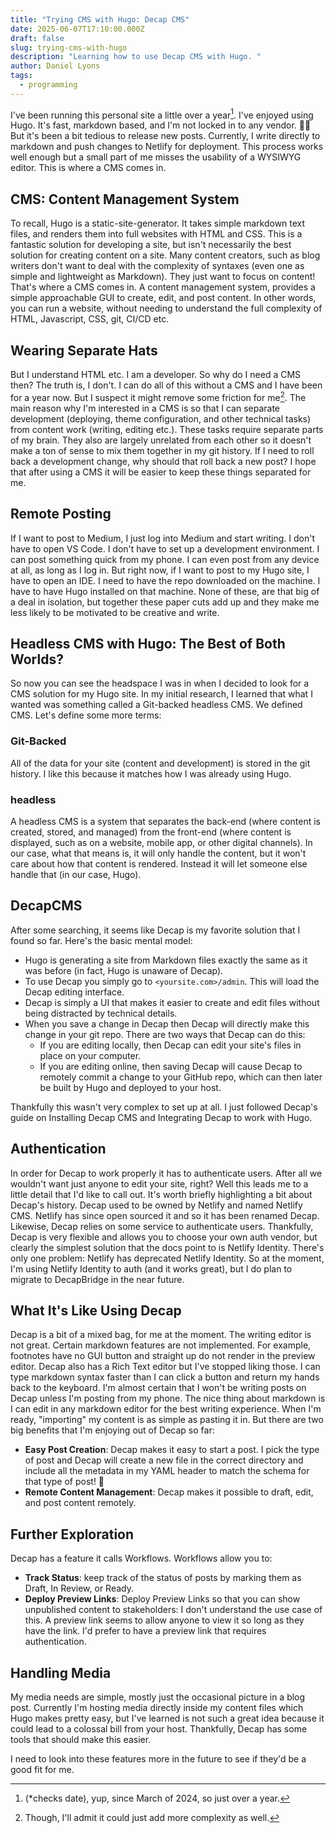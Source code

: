 ```yaml
---
title: "Trying CMS with Hugo: Decap CMS"
date: 2025-06-07T17:10:00.000Z
draft: false
slug: trying-cms-with-hugo
description: "Learning how to use Decap CMS with Hugo. "
author: Daniel Lyons
tags:
  - programming
---
```

I've been running this personal site a little over a year[^d]. I've enjoyed using Hugo. It's fast, markdown based, and I'm not locked in to any vendor. 👍🏼
But it's been a bit tedious to release new posts. Currently, I write directly to markdown and push changes to Netlify for deployment. This process works well enough but a small part of me misses the usability of a WYSIWYG editor. This is where a CMS comes in.

[^d]: (\*checks date), yup, since March of 2024, so just over a year.

## CMS: Content Management System

To recall, Hugo is a static-site-generator. It takes simple markdown text files, and renders them into full websites with HTML and CSS. This is a fantastic solution for developing a site, but isn't necessarily the best solution for creating content on a site. Many content creators, such as blog writers don't want to deal with the complexity of syntaxes (even one as simple and lightweight as Markdown). They just want to focus on content! That's where a CMS comes in.
A content management system, provides a simple approachable GUI to create, edit, and post content. In other words, you can run a website, without needing to understand the full complexity of HTML, Javascript, CSS, git, CI/CD etc.

## Wearing Separate Hats

But I understand HTML etc. I am a developer. So why do I need a CMS then? The truth is, I don't. I can do all of this without a CMS and I have been for a year now. But I suspect it might remove some friction for me[^1]. The main reason why I'm interested in a CMS is so that I can separate development (deploying, theme configuration, and other technical tasks) from content work (writing, editing etc.). These tasks require separate parts of my brain. They also are largely unrelated from each other so it doesn't make a ton of sense to mix them together in my git history. If I need to roll back a development change, why should that roll back a new post? I hope that after using a CMS it will be easier to keep these things separated for me.

[^1]: Though, I'll admit it could just add more complexity as well.

## Remote Posting

If I want to post to Medium, I just log into Medium and start writing. I don't have to open VS Code. I don't have to set up a development environment. I can post something quick from my phone. I can even post from any device at all, as long as I log in.
But right now, if I want to post to my Hugo site, I have to open an IDE. I need to have the repo downloaded on the machine. I have to have Hugo installed on that machine. None of these, are that big of a deal in isolation, but together these paper cuts add up and they make me less likely to be motivated to be creative and write.

## Headless CMS with Hugo: The Best of Both Worlds?

So now you can see the headspace I was in when I decided to look for a CMS solution for my Hugo site. In my initial research, I learned that what I wanted was something called a Git-backed headless CMS. We defined CMS. Let's define some more terms:

### Git-Backed

All of the data for your site (content and development) is stored in the git history. I like this because it matches how I was already using Hugo.

### headless

A headless CMS is a system that separates the back-end (where content is created, stored, and managed) from the front-end (where content is displayed, such as on a website, mobile app, or other digital channels). In our case, what that means is, it will only handle the content, but it won't care about how that content is rendered. Instead it will let someone else handle that (in our case, Hugo).

## DecapCMS

After some searching, it seems like Decap is my favorite solution that I found so far. Here's the basic mental model:
*   Hugo is generating a site from Markdown files exactly the same as it was before (in fact, Hugo is unaware of Decap).
*   To use Decap you simply go to `<yoursite.com>/admin`. This will load the Decap editing interface.
*   Decap is simply a UI that makes it easier to create and edit files without being distracted by technical details.
*   When you save a change in Decap then Decap will directly make this change in your git repo. There are two ways that Decap can do this:
    *   If you are editing locally, then Decap can edit your site's files in place on your computer.
    *   If you are editing online, then saving Decap will cause Decap to remotely commit a change to your GitHub repo, which can then later be built by Hugo and deployed to your host.

Thankfully this wasn't very complex to set up at all. I just followed Decap's guide on Installing Decap CMS and Integrating Decap to work with Hugo.

## Authentication

In order for Decap to work properly it has to authenticate users. After all we wouldn't want just anyone to edit your site, right? Well this leads me to a little detail that I'd like to call out.
It's worth briefly highlighting a bit about Decap's history. Decap used to be owned by Netlify and named Netlify CMS. Netlify has since open sourced it and so it has been renamed Decap.
Likewise, Decap relies on some service to authenticate users. Thankfully, Decap is very flexible and allows you to choose your own auth vendor, but clearly the simplest solution that the docs point to is Netlify Identity. There's only one problem: Netlify has deprecated Netlify Identity. So at the moment, I'm using Netlify Identity to auth (and it works great), but I do plan to migrate to DecapBridge in the near future.

## What It's Like Using Decap

Decap is a bit of a mixed bag, for me at the moment. The writing editor is not great. Certain markdown features are not implemented. For example, footnotes have no GUI button and straight up do not render in the preview editor. Decap also has a Rich Text editor but I've stopped liking those. I can type markdown syntax faster than I can click a button and return my hands back to the keyboard. I'm almost certain that I won't be writing posts on Decap unless I'm posting from my phone. The nice thing about markdown is I can edit in any markdown editor for the best writing experience. When I'm ready, "importing" my content is as simple as pasting it in.
But there are two big benefits that I'm enjoying out of Decap so far:
*   **Easy Post Creation**: Decap makes it easy to start a post. I pick the type of post and Decap will create a new file in the correct directory and include all the metadata in my YAML header to match the schema for that type of post! 🎉
*   **Remote Content Management**: Decap makes it possible to draft, edit, and post content remotely.

## Further Exploration

Decap has a feature it calls Workflows. Workflows allow you to:

*   **Track Status**: keep track of the status of posts by marking them as Draft, In Review, or Ready.
*   **Deploy Preview Links**: Deploy Preview Links so that you can show unpublished content to stakeholders: I don't understand the use case of this. A preview link seems to allow anyone to view it so long as they have the link. I'd prefer to have a preview link that requires authentication.

## Handling Media

My media needs are simple, mostly just the occasional picture in a blog post. Currently I'm hosting media directly inside my content files which Hugo makes pretty easy, but I've learned is not such a great idea because it could lead to a colossal bill from your host. Thankfully, Decap has some tools that should make this easier.


I need to look into these features more in the future to see if they'd be a good fit for me.

